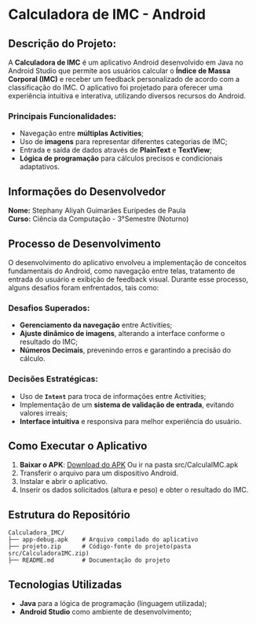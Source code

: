 # Calculadora de IMC - Android

## Descrição do Projeto:
A **Calculadora de IMC** é um aplicativo Android desenvolvido em Java no Android Studio que permite aos usuários calcular o **Índice de Massa Corporal (IMC)** e receber um feedback personalizado de acordo com a classificação do IMC. O aplicativo foi projetado para oferecer uma experiência intuitiva e interativa, utilizando diversos recursos do Android.

### **Principais Funcionalidades:**
- Navegação entre **múltiplas Activities**;
- Uso de **imagens** para representar diferentes categorias de IMC;
- Entrada e saída de dados através de **PlainText** e **TextView**;
- **Lógica de programação** para cálculos precisos e condicionais adaptativos.

## Informações do Desenvolvedor
**Nome:** Stephany Aliyah Guimarães Eurípedes de Paula  
**Curso:** Ciência da Computação - 3°Semestre (Noturno)

## Processo de Desenvolvimento
O desenvolvimento do aplicativo envolveu a implementação de conceitos fundamentais do Android, como navegação entre telas, tratamento de entrada do usuário e exibição de feedback visual. Durante esse processo, alguns desafios foram enfrentados, tais como:

### **Desafios Superados:**
- **Gerenciamento da navegação** entre Activities;
- **Ajuste dinâmico de imagens**, alterando a interface conforme o resultado do IMC;
- **Números Decimais**, prevenindo erros e garantindo a precisão do cálculo.

### **Decisões Estratégicas:**
- Uso de **`Intent`** para troca de informações entre Activities;
- Implementação de um **sistema de validação de entrada**, evitando valores irreais;
- **Interface intuitiva** e responsiva para melhor experiência do usuário.

## Como Executar o Aplicativo
1. **Baixar o APK**: [Download do APK](./app-debug.apk)  Ou ir na pasta src/CalculaIMC.apk
2. Transferir o arquivo para um dispositivo Android.
3. Instalar e abrir o aplicativo.
4. Inserir os dados solicitados (altura e peso) e obter o resultado do IMC.

## Estrutura do Repositório
```
Calculadora_IMC/
├── app-debug.apk    # Arquivo compilado do aplicativo
├── projeto.zip      # Código-fonte do projeto(pasta src/CalculadoraIMC.zip)
├── README.md        # Documentação do projeto
```

## Tecnologias Utilizadas
- **Java** para a lógica de programação (linguagem utilizada);
- **Android Studio** como ambiente de desenvolvimento;

